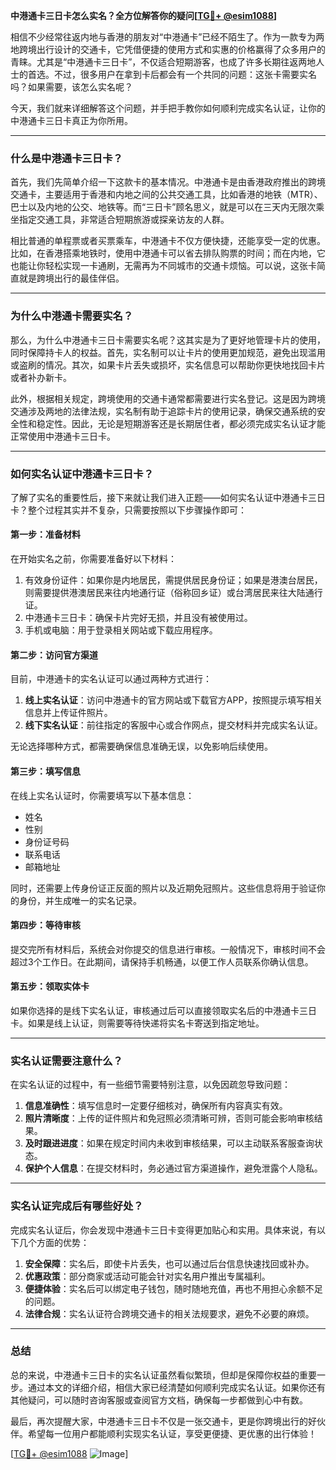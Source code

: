 **中港通卡三日卡怎么实名？全方位解答你的疑问[[TG💪+ @esim1088](https://t.me/s/esim1088)]**

相信不少经常往返内地与香港的朋友对“中港通卡”已经不陌生了。作为一款专为两地跨境出行设计的交通卡，它凭借便捷的使用方式和实惠的价格赢得了众多用户的青睐。尤其是“中港通卡三日卡”，不仅适合短期游客，也成了许多长期往返两地人士的首选。不过，很多用户在拿到卡后都会有一个共同的问题：这张卡需要实名吗？如果需要，该怎么实名呢？

今天，我们就来详细解答这个问题，并手把手教你如何顺利完成实名认证，让你的中港通卡三日卡真正为你所用。

---

### **什么是中港通卡三日卡？**

首先，我们先简单介绍一下这款卡的基本情况。中港通卡是由香港政府推出的跨境交通卡，主要适用于香港和内地之间的公共交通工具，比如香港的地铁（MTR）、巴士以及内地的公交、地铁等。而“三日卡”顾名思义，就是可以在三天内无限次乘坐指定交通工具，非常适合短期旅游或探亲访友的人群。

相比普通的单程票或者买票乘车，中港通卡不仅方便快捷，还能享受一定的优惠。比如，在香港搭乘地铁时，使用中港通卡可以省去排队购票的时间；而在内地，它也能让你轻松实现一卡通刷，无需再为不同城市的交通卡烦恼。可以说，这张卡简直就是跨境出行的最佳伴侣。

---

### **为什么中港通卡需要实名？**

那么，为什么中港通卡三日卡需要实名呢？这其实是为了更好地管理卡片的使用，同时保障持卡人的权益。首先，实名制可以让卡片的使用更加规范，避免出现滥用或盗刷的情况。其次，如果卡片丢失或损坏，实名信息可以帮助你更快地找回卡片或者补办新卡。

此外，根据相关规定，跨境使用的交通卡通常都需要进行实名登记。这是因为跨境交通涉及两地的法律法规，实名制有助于追踪卡片的使用记录，确保交通系统的安全性和稳定性。因此，无论是短期游客还是长期居住者，都必须完成实名认证才能正常使用中港通卡三日卡。

---

### **如何实名认证中港通卡三日卡？**

了解了实名的重要性后，接下来就让我们进入正题——如何实名认证中港通卡三日卡？整个过程其实并不复杂，只需要按照以下步骤操作即可：

#### **第一步：准备材料**
在开始实名之前，你需要准备好以下材料：
1. 有效身份证件：如果你是内地居民，需提供居民身份证；如果是港澳台居民，则需要提供港澳居民来往内地通行证（俗称回乡证）或台湾居民来往大陆通行证。
2. 中港通卡三日卡：确保卡片完好无损，并且没有被使用过。
3. 手机或电脑：用于登录相关网站或下载应用程序。

#### **第二步：访问官方渠道**
目前，中港通卡的实名认证可以通过两种方式进行：
1. **线上实名认证**：访问中港通卡的官方网站或下载官方APP，按照提示填写相关信息并上传证件照片。
2. **线下实名认证**：前往指定的客服中心或合作网点，提交材料并完成实名认证。

无论选择哪种方式，都需要确保信息准确无误，以免影响后续使用。

#### **第三步：填写信息**
在线上实名认证时，你需要填写以下基本信息：
- 姓名
- 性别
- 身份证号码
- 联系电话
- 邮箱地址

同时，还需要上传身份证正反面的照片以及近期免冠照片。这些信息将用于验证你的身份，并生成唯一的实名记录。

#### **第四步：等待审核**
提交完所有材料后，系统会对你提交的信息进行审核。一般情况下，审核时间不会超过3个工作日。在此期间，请保持手机畅通，以便工作人员联系你确认信息。

#### **第五步：领取实体卡**
如果你选择的是线下实名认证，审核通过后可以直接领取实名后的中港通卡三日卡。如果是线上认证，则需要等待快递将实名卡寄送到指定地址。

---

### **实名认证需要注意什么？**

在实名认证的过程中，有一些细节需要特别注意，以免因疏忽导致问题：
1. **信息准确性**：填写信息时一定要仔细核对，确保所有内容真实有效。
2. **照片清晰度**：上传的证件照片和免冠照必须清晰可辨，否则可能会影响审核结果。
3. **及时跟进进度**：如果在规定时间内未收到审核结果，可以主动联系客服查询状态。
4. **保护个人信息**：在提交材料时，务必通过官方渠道操作，避免泄露个人隐私。

---

### **实名认证完成后有哪些好处？**

完成实名认证后，你会发现中港通卡三日卡变得更加贴心和实用。具体来说，有以下几个方面的优势：
1. **安全保障**：实名后，即使卡片丢失，也可以通过后台信息快速找回或补办。
2. **优惠政策**：部分商家或活动可能会针对实名用户推出专属福利。
3. **便捷体验**：实名后可以绑定电子钱包，随时随地充值，再也不用担心余额不足的问题。
4. **法律合规**：实名认证符合跨境交通卡的相关法规要求，避免不必要的麻烦。

---

### **总结**

总的来说，中港通卡三日卡的实名认证虽然看似繁琐，但却是保障你权益的重要一步。通过本文的详细介绍，相信大家已经清楚如何顺利完成实名认证。如果你还有其他疑问，可以随时咨询客服或查阅官方文档，确保每一步都做到心中有数。

最后，再次提醒大家，中港通卡三日卡不仅是一张交通卡，更是你跨境出行的好伙伴。希望每一位用户都能顺利实现实名认证，享受更便捷、更优惠的出行体验！

[[TG💪+ @esim1088](https://t.me/s/esim1088) ![Image](https://i.postimg.cc/4NQfJmqS/Snipaste-2025-05-13-00-14-12.png)]